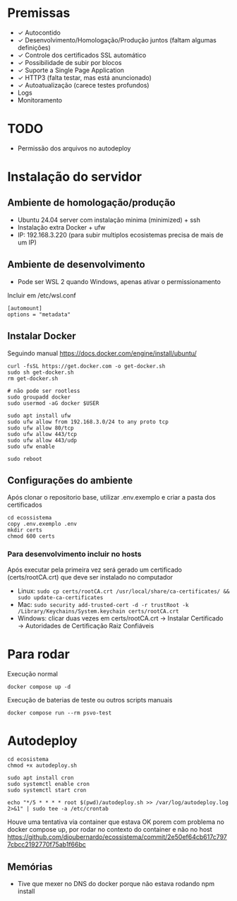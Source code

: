 # Premissas

- ✓ Autocontido 
- ✓ Desenvolvimento/Homologação/Produção juntos (faltam algumas definições)
- ✓ Controle dos certificados SSL automático 
- ✓ Possibilidade de subir por blocos
- ✓ Suporte a Single Page Application
- ✓ HTTP3 (falta testar, mas está anuncionado)
- ✓ Autoatualização (carece testes profundos)
- Logs
- Monitoramento

# TODO

- Permissão dos arquivos no autodeploy

# Instalação do servidor

## Ambiente de homologação/produção

- Ubuntu 24.04 server com instalação minima (minimized) + ssh
- Instalação extra Docker + ufw
- IP: 192.168.3.220 (para subir multiplos ecosistemas precisa de mais de um IP)

## Ambiente de desenvolvimento

- Pode ser WSL 2 quando Windows, apenas ativar o permissionamento 

Incluir em /etc/wsl.conf
```
[automount]
options = "metadata"
```

## Instalar Docker

Seguindo manual
https://docs.docker.com/engine/install/ubuntu/

```
curl -fsSL https://get.docker.com -o get-docker.sh
sudo sh get-docker.sh
rm get-docker.sh

# não pode ser rootless
sudo groupadd docker
sudo usermod -aG docker $USER

sudo apt install ufw
sudo ufw allow from 192.168.3.0/24 to any proto tcp
sudo ufw allow 80/tcp
sudo ufw allow 443/tcp
sudo ufw allow 443/udp
sudo ufw enable

sudo reboot
```

## Configurações do ambiente

Após clonar o repositorio base, utilizar .env.exemplo e criar a pasta dos certificados
```
cd ecossistema 
copy .env.exemplo .env
mkdir certs
chmod 600 certs
```

### Para desenvolvimento incluir no hosts

Após executar pela primeira vez será gerado um certificado (certs/rootCA.crt) que deve ser instalado no computador

- Linux: ```sudo cp certs/rootCA.crt /usr/local/share/ca-certificates/ && sudo update-ca-certificates```
- Mac: ```sudo security add-trusted-cert -d -r trustRoot -k /Library/Keychains/System.keychain certs/rootCA.crt```
- Windows: clicar duas vezes em certs/rootCA.crt → Instalar Certificado → Autoridades de Certificação Raiz Confiáveis

# Para rodar

Execução normal
```
docker compose up -d
```

Execução de baterias de teste ou outros scripts manuais
```
docker compose run --rm psvo-test
```

# Autodeploy

```
cd ecosistema 
chmod +x autodeploy.sh

sudo apt install cron
sudo systemctl enable cron
sudo systemctl start cron

echo "*/5 * * * * root $(pwd)/autodeploy.sh >> /var/log/autodeploy.log 2>&1" | sudo tee -a /etc/crontab
```
Houve uma tentativa via container que estava OK porem com problema no docker compose up, por rodar no contexto do container e não no host https://github.com/dioubernardo/ecossistema/commit/2e50ef64cb617c7977cbcc2192770f75ab1f66bc

## Memórias
- Tive que mexer no DNS do docker porque não estava rodando npm install
